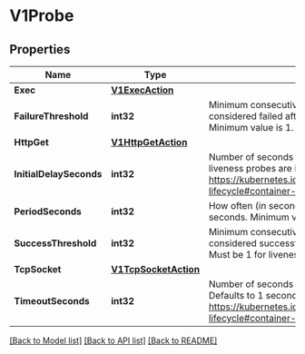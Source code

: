 # V1Probe

## Properties
Name | Type | Description | Notes
------------ | ------------- | ------------- | -------------
**Exec** | [**V1ExecAction**](v1.ExecAction.md) |  | [optional] 
**FailureThreshold** | **int32** | Minimum consecutive failures for the probe to be considered failed after having succeeded. Defaults to 3. Minimum value is 1. | [optional] 
**HttpGet** | [**V1HttpGetAction**](v1.HTTPGetAction.md) |  | [optional] 
**InitialDelaySeconds** | **int32** | Number of seconds after the container has started before liveness probes are initiated. More info: https://kubernetes.io/docs/concepts/workloads/pods/pod-lifecycle#container-probes | [optional] 
**PeriodSeconds** | **int32** | How often (in seconds) to perform the probe. Default to 10 seconds. Minimum value is 1. | [optional] 
**SuccessThreshold** | **int32** | Minimum consecutive successes for the probe to be considered successful after having failed. Defaults to 1. Must be 1 for liveness. Minimum value is 1. | [optional] 
**TcpSocket** | [**V1TcpSocketAction**](v1.TCPSocketAction.md) |  | [optional] 
**TimeoutSeconds** | **int32** | Number of seconds after which the probe times out. Defaults to 1 second. Minimum value is 1. More info: https://kubernetes.io/docs/concepts/workloads/pods/pod-lifecycle#container-probes | [optional] 

[[Back to Model list]](../README.md#documentation-for-models) [[Back to API list]](../README.md#documentation-for-api-endpoints) [[Back to README]](../README.md)


